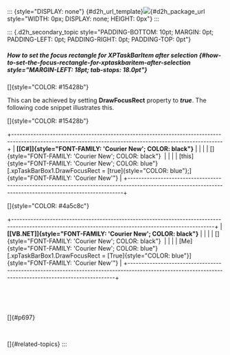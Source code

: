 ::: {style="DISPLAY: none"}
[](ms-xhelp:///?Id=d2h_url_template){#d2h_url_template}![](!package_url!){#d2h_package_url style="WIDTH: 0px; DISPLAY: none; HEIGHT: 0px"}
:::

::: {.d2h_secondary_topic style="PADDING-BOTTOM: 10pt; MARGIN: 0pt; PADDING-LEFT: 0pt; PADDING-RIGHT: 0pt; PADDING-TOP: 0pt"}
##### How to set the focus rectangle for XPTaskBarItem after selection {#how-to-set-the-focus-rectangle-for-xptaskbaritem-after-selection style="MARGIN-LEFT: 18pt; tab-stops: 18.0pt"}

[]{style="COLOR: #15428b"} 

This can be achieved by setting **DrawFocusRect** property to ***true***. The following code snippet illustrates this.

[]{style="COLOR: #15428b"} 

+----------------------------------------------------------------------------------------------------------------------------------------------------------+
| **[\[C#\]]{style="FONT-FAMILY: 'Courier New'; COLOR: black"}**                                                                                           |
|                                                                                                                                                          |
| []{style="FONT-FAMILY: 'Courier New'; COLOR: black"}                                                                                                     |
|                                                                                                                                                          |
| [this]{style="FONT-FAMILY: 'Courier New'; COLOR: blue"}[.xpTaskBarBox1.DrawFocusRect = [true]{style="COLOR: blue"};]{style="FONT-FAMILY: 'Courier New'"} |
+----------------------------------------------------------------------------------------------------------------------------------------------------------+

[]{style="COLOR: #4a5c8c"} 

+-------------------------------------------------------------------------------------------------------------------------------------------------------+
| **[\[VB.NET\]]{style="FONT-FAMILY: 'Courier New'; COLOR: black"}**                                                                                    |
|                                                                                                                                                       |
| []{style="FONT-FAMILY: 'Courier New'; COLOR: black"}                                                                                                  |
|                                                                                                                                                       |
| [Me]{style="FONT-FAMILY: 'Courier New'; COLOR: blue"}[.xpTaskBarBox1.DrawFocusRect = [True]{style="COLOR: blue"}]{style="FONT-FAMILY: 'Courier New'"} |
+-------------------------------------------------------------------------------------------------------------------------------------------------------+

 

 

[]{#p697} 

 

[]{#related-topics}
:::
